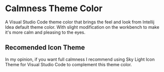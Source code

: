 # Calmness Theme Color 
A Visual Studio Code theme color that brings the feel and look from Intellij Idea default theme color. With slight modification on the workbench to make it's more calm and pleasing to the eyes.

## Recomended Icon Theme 
In my opinion, if you want full calmness I recommend using Sky Light Icon Theme for Visual Studio Code to complement this theme color.